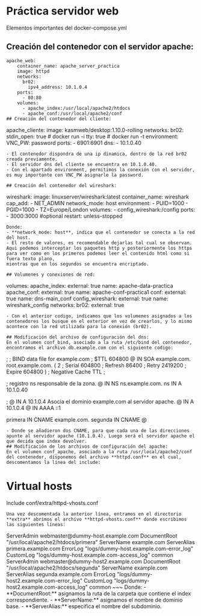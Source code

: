 # Práctica servidor web

Elementos importantes del docker-compose.yml

## Creación del contenedor con el servidor apache:
~~~
apache_web:
    container_name: apache_server_practica
    image: httpd
    networks:
      br02:
        ipv4_address: 10.1.0.4
    ports:
      - 80:80
    volumes:
      - apache_index:/usr/local/apache2/htdocs
      - apache_conf:/usr/local/apache2/conf
## Creación del contenedor del cliente:
~~~
apache_cliente:
    image: kasmweb/desktop:1.10.0-rolling
    networks:
      br02:
    stdin_open: true  # docker run -i
    tty: true         # docker run -t
    environment:
      VNC_PW: password
    ports:
      - 6901:6901
    dns:
      - 10.1.0.40
~~~
- El contenedor dispondra de una ip dinamica, dentro de la red br02 creada previamente.
- El servidor dns del cliente se encuentra en 10.1.0.40.
- Con el apartado environment, permitimos la conexión con el servidor, es muy importante con VNC_PW asignarle la password.

## Creación del contenedor del wireshark:
~~~
wireshark:
    image: linuxserver/wireshark:latest
    container_name: wireshark
    cap_add:
      - NET_ADMIN
    network_mode: host
    environment:
      - PUID=1000
      - PGID=1000
      - TZ=Europe/London
    volumes:
      - config_wireshark:/config
    ports:
      - 3000:3000 #optional
    restart: unless-stopped
~~~
Donde:
- **network_mode: host**, indica que el contenedor se conecta a la red del host.
- El resto de valores, es recomendable dejarlas tal cual se observan.
Aqui podemos interceptar los paquetes http y posteriormente los https para ver como en los primeros podemos leer el contenido html como si fuera texto plano,
mientras que en los segundos se encuentra encriptado.

## Volumenes y conexiones de red:
~~~
volumes:
  apache_index:
    external: true
    name: apache-data-practica
  apache_conf:
    external: true
    name: apache-conf-practica1
  conf:
    external: true
    name: dns-main_conf
  config_wireshark:
    external: true
    name: wireshark_config
networks: 
  br02:
    external: true
~~~
- Con el anterior codigo, indicamos que los volumenes asignados a los contenedores los busque en el exterior en vez de crearlos, y lo mismo acontece con la red utilizada para la conexión (br02).

## Modificación del archivo de configuración del dns:
En el volumen conf_bind, asociado a la ruta /etc/bind del contenedor, encontramos el archivo db.example.com con el siguiente codigo:
~~~
;
; BIND data file for example.com
;
$TTL	604800
@	IN	SOA	example.com. root.example.com. (
			      2		; Serial
			 604800		; Refresh
			  86400		; Retry
			2419200		; Expire
			 604800 )	; Negative Cache TTL
;

; registro ns responsable de la zona.
@	IN	NS	ns.example.com.
ns  IN  A   10.1.0.40

; @	IN	A	10.1.0.4 Asocia el dominio example.com al servidor apache.
@	IN	A	10.1.0.4
@	IN	AAAA	::1

primera	IN	CNAME	example.com.
segunda	IN	CNAME	@
~~~
- Donde se añadieron dos CNAME, para que cada una de las direcciones apunte al servidor apache (10.1.0.4). Luego será el servidor apache el que decida que index devolver.
## Modificación de los archivos de configuración del apache:
En el volumen conf_apache, asociado a la ruta /usr/local/apache2/conf del contenedor, disponemos del archivo **httpd.conf** en el cual, descomentamos la línea del include:
~~~
# Virtual hosts
Include conf/extra/httpd-vhosts.conf
~~~
Una vez descomentada la anterior línea, entramos en el directorio **extra** abrimos el archivo **httpd-vhosts.conf** donde escribimos las siguientes líneas:
~~~
<VirtualHost primera.example.com:80>
    ServerAdmin webmaster@dummy-host.example.com
    DocumentRoot "/usr/local/apache2/htdocs/primera"
    ServerName example.com
    ServerAlias primera.example.com
    ErrorLog "logs/dummy-host.example.com-error_log"
    CustomLog "logs/dummy-host.example.com-access_log" common
</VirtualHost>

<VirtualHost segunda.example.com:80>
    ServerAdmin webmaster@dummy-host2.example.com
    DocumentRoot "/usr/local/apache2/htdocs/segunda"
    ServerName example.com
    ServerAlias segunda.example.com
    ErrorLog "logs/dummy-host2.example.com-error_log"
    CustomLog "logs/dummy-host2.example.com-access_log" common
</VirtualHost>
~~~
Donde:
- **DocumentRoot:** asignamos la ruta de la carpeta que contiene el index correspondiente.
- **ServerName:** asignamos el nombre de dominio base.
- **ServerAlias:** especifica el nombre del subdominio.